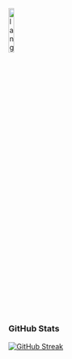<p align="left"><img width=15%" src="https://github.com/alansmathew/alansmathew/raw/master/lang.gif" alt="lang image here" /></p>

# <h3 align="left">GitHub Stats</h3>

[![GitHub Streak](http://github-readme-streak-stats.herokuapp.com?user=samh06&theme=onedark_duo&hide_border=true)](https://git.io/streak-stats)
<!--START_SECTION:waka-->
  
<!--END_SECTION:waka-->

